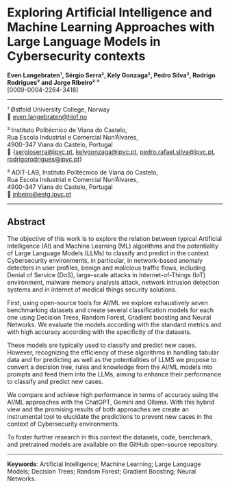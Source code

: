# Exploring Artificial Intelligence and Machine Learning Approaches with Large Language Models in Cybersecurity contexts

**Even Langebraten¹, Sérgio Serra², Kely Gonzaga², Pedro Silva², Rodrigo Rodrigues² and Jorge Ribeiro² ³**  
[0009-0004-2264-3418]

---

¹ Østfold University College, Norway  
📧 even.langebraten@hiof.no

² Instituto Politécnico de Viana do Castelo,  
Rua Escola Industrial e Comercial Nun’Álvares,  
4900-347 Viana do Castelo, Portugal  
📧 {sergioserra@ipvc.pt, kelygonzaga@ipvc.pt, pedro.rafael.silva@ipvc.pt, rodrigorodrigues@ipvc.pt}

³ ADiT-LAB, Instituto Politécnico de Viana do Castelo,  
Rua Escola Industrial e Comercial Nun’Álvares,  
4900-347 Viana do Castelo, Portugal  
📧 jribeiro@estg.ipvc.pt

---

## Abstract

The objective of this work is to explore the relation between typical Artificial Intelligence (AI) and Machine Learning (ML) algorithms and the potentiality of Large Language Models (LLMs) to classify and predict in the context Cybersecurity environments, in particular, in network-based anomaly detectors in user profiles, benign and malicious traffic flows, including Denial of Service (DoS), large-scale attacks in Internet-of-Things (IoT) environment, malware memory analysis attack, network intrusion detection systems and in internet of medical things security solutions.

First, using open-source tools for AI/ML we explore exhaustively seven benchmarking datasets and create several classification models for each one using Decision Trees, Random Forest, Gradient boosting and Neural Networks. We evaluate the models according with the standard metrics and with high accuracy according with the specificity of the datasets.

These models are typically used to classify and predict new cases. However, recognizing the efficiency of these algorithms in handling tabular data and for predicting as well as the potentialities of LLMS we propose to convert a decision tree, rules and knowledge from the AI/ML models into prompts and feed them into the LLMs, aiming to enhance their performance to classify and predict new cases.

We compare and achieve high performance in terms of accuracy using the AI/ML approaches with the ChatGPT, Gemini and Ollama. With this hybrid view and the promising results of both approaches we create an instrumental tool to elucidate the predictions to prevent new cases in the context of Cybersecurity environments.

To foster further research in this context the datasets, code, benchmark, and pretrained models are available on the GitHub open-source repository.

---

**Keywords**: Artificial Intelligence; Machine Learning; Large Language Models; Decision Trees; Random Forest; Gradient Boosting; Neural Networks.
